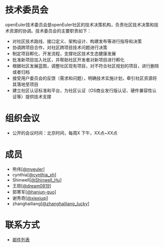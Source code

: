 # 技术委员会

openEuler技术委员会是openEuler社区的技术决策机构，负责社区技术决策和技术资源的协调。技术委员会的主要职责如下：

- 对社区技术路线、接口定义、架构设计、构建发布等进行指导和决策
- 协调跨项目合作，对社区跨项目技术问题进行决策
- 制定项目孵化、开发流程，支撑社区技术生态健康发展
- 批准新项目加入社区，并帮助社区开发者对新项目进行孵化
- 根据社区发展蓝图，调整社区现有项目，对不符合社区规划的项目，进行删除或者归档
- 接受用户委员会的反馈（需求和问题），明确技术实施计划，牵引社区资源将其落地至项目
- 建立社区认证标准和平台，为社区认证（OS商业发行版认证、硬件兼容性认证等）提供技术支撑



# 组织会议

- 公开的会议时间：北京时间，每周X 下午，XX点~XX点



# 成员


- 熊伟[[@myeuler](https://gitee.com/myeuler)]
- cynthia[[@cynthia_xh](https://gitee.com/cynthia_xh)]
- Shinwell[[@Shinwell_Hu](https://gitee.com/Shinwell_Hu)]
- 王勋[[@dream0819](https://gitee.com/dream0819)]
- 郭寒军[[@hanjun-guo](https://gitee.com/hanjun-guo)]
- 谢秀奇[[@xiexiuqi](https://gitee.com/xiexiuqi)]
- zhanghailiang[[@zhanghailiang_lucky](https://gitee.com/zhanghailiang_lucky)]



# 联系方式

- [邮件列表](tc@openeuler.org)

  

